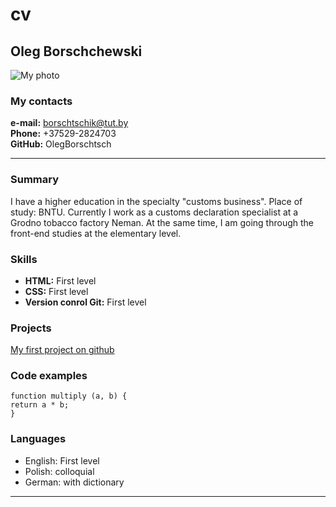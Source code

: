 # cv

## **Oleg Borschchewski**

![My photo](E:\Projects\CV\rsschool-cv\images\IMG_1163.jpg)

### **My contacts**

**e-mail:** borschtschik@tut.by  
**Phone:** +37529-2824703  
**GitHub:** OlegBorschtsch

---

### **Summary**

I have a higher education in the specialty "customs business". Place of study: BNTU. Currently I work as a customs declaration specialist at a Grodno tobacco factory Neman. At the same time, I am going through the front-end studies at the elementary level.

### **Skills**

- **HTML:** First level
- **CSS:** First level
- **Version conrol Git:** First level

### **Projects**

[My first project on github](https://github.com/OlegBorschtsch/rsschool-cv)

### **Code examples**

    function multiply (a, b) {
    return a * b;
    }

### **Languages**

- English: First level
- Polish: colloquial
- German: with dictionary

---
